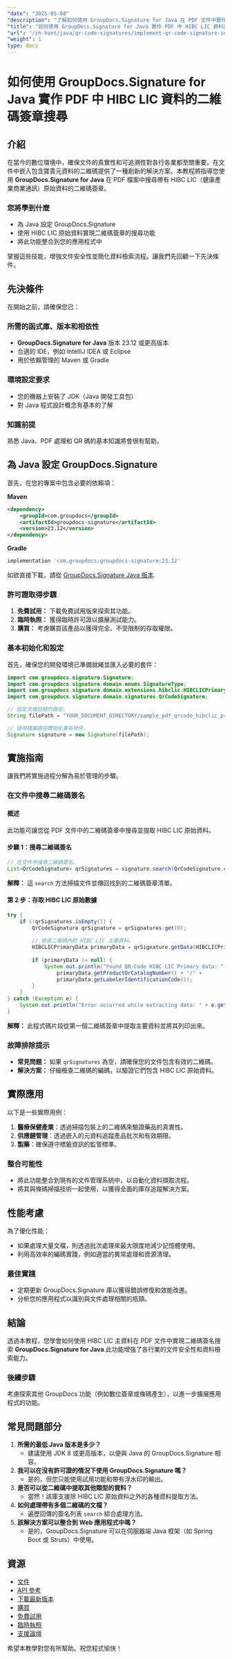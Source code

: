 ```yaml
---
"date": "2025-05-08"
"description": "了解如何使用 GroupDocs.Signature for Java 在 PDF 文件中實作包含 HIBC LIC 資料的二維碼簽章搜尋。輕鬆增強文件安全性並簡化資料檢索。"
"title": "如何使用 GroupDocs.Signature for Java 實作 PDF 中 HIBC LIC 資料的二維碼簽章搜尋"
"url": "/zh-hant/java/qr-code-signatures/implement-qr-code-signature-search-hibc-primary-data-java/"
"weight": 1
type: docs
---
```

# 如何使用 GroupDocs.Signature for Java 實作 PDF 中 HIBC LIC 資料的二維碼簽章搜尋

## 介紹

在當今的數位環境中，確保文件的真實性和可追溯性對各行各業都至關重要。在文件中嵌入包含寶貴元資料的二維碼提供了一種創新的解決方案。本教程將指導您使用 **GroupDocs.Signature for Java** 在 PDF 檔案中搜尋帶有 HIBC LIC（健康產業商業通訊）原始資料的二維碼簽章。

### 您將學到什麼
- 為 Java 設定 GroupDocs.Signature
- 使用 HIBC LIC 原始資料實現二維碼簽章的搜尋功能
- 將此功能整合到您的應用程式中

掌握這些技能，增強文件安全性並簡化資料檢索流程。讓我們先回顧一下先決條件。

## 先決條件
在開始之前，請確保您已：

### 所需的函式庫、版本和相依性
- **GroupDocs.Signature for Java** 版本 23.12 或更高版本
- 合適的 IDE，例如 IntelliJ IDEA 或 Eclipse
- 用於依賴管理的 Maven 或 Gradle

### 環境設定要求
- 您的機器上安裝了 JDK（Java 開發工具包）
- 對 Java 程式設計概念有基本的了解

### 知識前提
熟悉 Java、PDF 處理和 QR 碼的基本知識將會很有幫助。

## 為 Java 設定 GroupDocs.Signature
首先，在您的專案中包含必要的依賴項：

**Maven**
```xml
<dependency>
    <groupId>com.groupdocs</groupId>
    <artifactId>groupdocs-signature</artifactId>
    <version>23.12</version>
</dependency>
```

**Gradle**
```gradle
implementation 'com.groupdocs:groupdocs-signature:23.12'
```
如欲直接下載，請從 [GroupDocs.Signature Java 版本](https://releases。groupdocs.com/signature/java/).

### 許可證取得步驟
1. **免費試用：** 下載免費試用版來探索其功能。
2. **臨時執照：** 獲得臨時許可證以擴展測試能力。
3. **購買：** 考慮購買該產品以獲得完全、不受限制的存取權限。

### 基本初始化和設定
首先，確保您的開發環境已準備就緒並匯入必要的套件：
```java
import com.groupdocs.signature.Signature;
import com.groupdocs.signature.domain.enums.SignatureType;
import com.groupdocs.signature.domain.extensions.hibclic.HIBCLICPrimaryData;
import com.groupdocs.signature.domain.signatures.QrCodeSignature;

// 設定文檔目錄的路徑。
String filePath = "YOUR_DOCUMENT_DIRECTORY/sample_pdf_qrcode_hibclic_primary_object.pdf";

// 使用檔案路徑實例化簽名物件。
Signature signature = new Signature(filePath);
```

## 實施指南
讓我們將實施過程分解為易於管理的步驟。

### 在文件中搜尋二維碼簽名
#### 概述
此功能可讓您從 PDF 文件中的二維碼簽章中搜尋並提取 HIBC LIC 原始資料。 

#### 步驟 1：搜尋二維碼簽名
```java
// 在文件中搜尋二維碼簽名。
List<QrCodeSignature> qrSignatures = signature.search(QrCodeSignature.class, SignatureType.QrCode);
```
**解釋：** 這 `search` 方法掃描文件並傳回找到的二維碼簽章清單。

#### 第 2 步：存取 HIBC LIC 原始數據
```java
try {
    if (!qrSignatures.isEmpty()) {
        QrCodeSignature qrSignature = qrSignatures.get(0);
        
        // 檢查二維碼內的 HIBC LIC 主要資料。
        HIBCLICPrimaryData primaryData = qrSignature.getData(HIBCLICPrimaryData.class);
        
        if (primaryData != null) {
            System.out.println("Found QR-Code HIBC LIC Primary data: " +
                primaryData.getProductOrCatalogNumber() + "/" +
                primaryData.getLabelerIdentificationCode());
        }
    }
} catch (Exception e) {
    System.out.println("Error occurred while extracting data: " + e.getMessage());
}
```
**解釋：** 此程式碼片段從第一個二維碼簽章中提取主要資料並將其列印出來。

### 故障排除提示
- **常見問題：** 如果 `qrSignatures` 為空，請確保您的文件包含有效的二維碼。
- **解決方案：** 仔細檢查二維碼的編碼，以驗證它們包含 HIBC LIC 原始資料。

## 實際應用
以下是一些實際用例：
1. **醫療保健產業**：透過掃描包裝上的二維碼來驗證藥品的真實性。
2. **供應鏈管理**：透過嵌入的元資料追蹤產品批次和有效期限。
3. **製藥**：確保遵守標籤資訊的監管標準。

### 整合可能性
- 將此功能整合到現有的文件管理系統中，以自動化資料擷取流程。
- 將其與條碼掃描技術一起使用，以獲得全面的庫存追蹤解決方案。

## 性能考慮
為了優化性能：
- 如果處理大量文檔，則透過批次處理來最大限度地減少記憶體使用。
- 利用高效率的編碼實踐，例如適當的異常處理和資源清理。

### 最佳實踐
- 定期更新 GroupDocs.Signature 庫以獲得錯誤修復和效能改進。
- 分析您的應用程式以識別與文件處理相關的瓶頸。

## 結論
透過本教程，您學會如何使用 HIBC LIC 主資料在 PDF 文件中實現二維碼簽名搜索 **GroupDocs.Signature for Java**.此功能增強了各行業的文件安全性和資料檢索能力。

### 後續步驟
考慮探索其他 GroupDocs 功能（例如數位簽章或條碼產生），以進一步擴展應用程式的功能。

## 常見問題部分
1. **所需的最低 Java 版本是多少？**
   - 建議使用 JDK 8 或更高版本，以便與 Java 的 GroupDocs.Signature 相容。
2. **我可以在沒有許可證的情況下使用 GroupDocs.Signature 嗎？**
   - 是的，但您只能使用試用功能和帶有浮水印的輸出。
3. **是否可以從二維碼中提取其他類型的資料？**
   - 當然！該庫支援除 HIBC LIC 原始資料之外的各種資料提取方法。
4. **如何處理帶有多個二維碼的文檔？**
   - 遍歷回傳的簽名列表 `search` 綜合處理方法。
5. **該解決方案可以整合到 Web 應用程式中嗎？**
   - 是的，GroupDocs.Signature 可以在伺服器端 Java 框架（如 Spring Boot 或 Struts）中使用。

## 資源
- [文件](https://docs.groupdocs.com/signature/java/)
- [API 參考](https://reference.groupdocs.com/signature/java/)
- [下載最新版本](https://releases.groupdocs.com/signature/java/)
- [購買](https://purchase.groupdocs.com/buy)
- [免費試用](https://releases.groupdocs.com/signature/java/)
- [臨時執照](https://purchase.groupdocs.com/temporary-license/)
- [支援論壇](https://forum.groupdocs.com/c/signature/)

希望本教學對您有所幫助。祝您程式愉快！